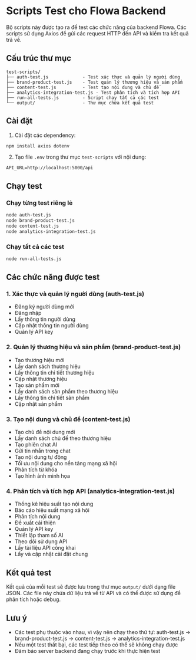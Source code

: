 # Scripts Test cho Flowa Backend

Bộ scripts này được tạo ra để test các chức năng của backend Flowa. Các scripts sử dụng Axios để gửi các request HTTP đến API và kiểm tra kết quả trả về.

## Cấu trúc thư mục

```
test-scripts/
├── auth-test.js             - Test xác thực và quản lý người dùng
├── brand-product-test.js    - Test quản lý thương hiệu và sản phẩm
├── content-test.js          - Test tạo nội dung và chủ đề
├── analytics-integration-test.js - Test phân tích và tích hợp API
├── run-all-tests.js         - Script chạy tất cả các test
└── output/                  - Thư mục chứa kết quả test
```

## Cài đặt

1. Cài đặt các dependency:

```bash
npm install axios dotenv
```

2. Tạo file `.env` trong thư mục `test-scripts` với nội dung:

```
API_URL=http://localhost:5000/api
```

## Chạy test

### Chạy từng test riêng lẻ

```bash
node auth-test.js
node brand-product-test.js
node content-test.js
node analytics-integration-test.js
```

### Chạy tất cả các test

```bash
node run-all-tests.js
```

## Các chức năng được test

### 1. Xác thực và quản lý người dùng (auth-test.js)
- Đăng ký người dùng mới
- Đăng nhập
- Lấy thông tin người dùng
- Cập nhật thông tin người dùng
- Quản lý API key

### 2. Quản lý thương hiệu và sản phẩm (brand-product-test.js)
- Tạo thương hiệu mới
- Lấy danh sách thương hiệu
- Lấy thông tin chi tiết thương hiệu
- Cập nhật thương hiệu
- Tạo sản phẩm mới
- Lấy danh sách sản phẩm theo thương hiệu
- Lấy thông tin chi tiết sản phẩm
- Cập nhật sản phẩm

### 3. Tạo nội dung và chủ đề (content-test.js)
- Tạo chủ đề nội dung mới
- Lấy danh sách chủ đề theo thương hiệu
- Tạo phiên chat AI
- Gửi tin nhắn trong chat
- Tạo nội dung tự động
- Tối ưu nội dung cho nền tảng mạng xã hội
- Phân tích từ khóa
- Tạo hình ảnh minh họa

### 4. Phân tích và tích hợp API (analytics-integration-test.js)
- Thống kê hiệu suất tạo nội dung
- Báo cáo hiệu suất mạng xã hội
- Phân tích nội dung
- Đề xuất cải thiện
- Quản lý API key
- Thiết lập tham số AI
- Theo dõi sử dụng API
- Lấy tài liệu API công khai
- Lấy và cập nhật cài đặt chung

## Kết quả test

Kết quả của mỗi test sẽ được lưu trong thư mục `output/` dưới dạng file JSON. Các file này chứa dữ liệu trả về từ API và có thể được sử dụng để phân tích hoặc debug.

## Lưu ý

- Các test phụ thuộc vào nhau, vì vậy nên chạy theo thứ tự: auth-test.js -> brand-product-test.js -> content-test.js -> analytics-integration-test.js
- Nếu một test thất bại, các test tiếp theo có thể sẽ không chạy được
- Đảm bảo server backend đang chạy trước khi thực hiện test
